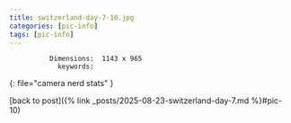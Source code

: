 ```yaml
---
title: switzerland-day-7-10.jpg
categories: [pic-info]
tags: [pic-info]
---
```


```text
          Dimensions:  1143 x 965
            keywords:  
```
{: file="camera nerd stats" }

[back to post]({% link _posts/2025-08-23-switzerland-day-7.md %}#pic-10)